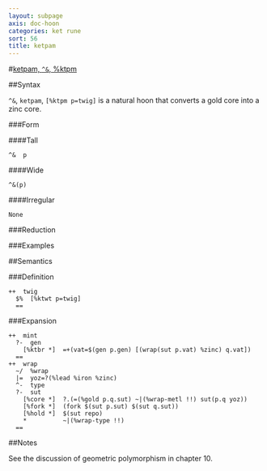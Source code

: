```yaml
---
layout: subpage
axis: doc-hoon
categories: ket rune
sort: 56
title: ketpam
---
```




#[ketpam, `^&`, %ktpm](#ktpm)

##Syntax

`^&`, `ketpam`, `[%ktpm p=twig]` is a natural hoon that
converts a gold core into a zinc core.

###Form

####Tall

    ^&  p

####Wide

    ^&(p)

####Irregular

    None

###Reduction

###Examples

##Semantics

###Definition

    ++  twig  
      $%  [%ktwt p=twig]
      ==

###Expansion

    ++  mint
      ?-  gen
        [%ktbr *]  =+(vat=$(gen p.gen) [(wrap(sut p.vat) %zinc) q.vat])
      ==
    ++  wrap
      ~/  %wrap
      |=  yoz=?(%lead %iron %zinc)
      ^-  type
      ?-  sut
        [%core *]  ?.(=(%gold p.q.sut) ~|(%wrap-metl !!) sut(p.q yoz))
        [%fork *]  (fork $(sut p.sut) $(sut q.sut))
        [%hold *]  $(sut repo)
        *          ~|(%wrap-type !!)
      ==

##Notes

See the discussion of geometric polymorphism in chapter 10.